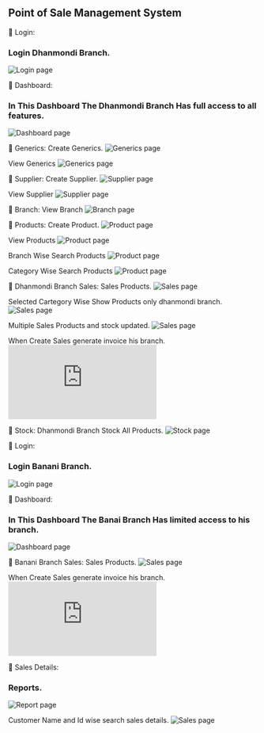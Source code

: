 ## Point of Sale Management System

:pushpin: Login:
### Login Dhanmondi Branch.
![ Login page](https://github.com/mdtowhid98/POS-Management-Springboot-with-Angular/blob/main/Screen%20shot/2%2CLogin.png)


:pushpin: Dashboard:
### In This Dashboard The Dhanmondi Branch Has full access to all features.
![ Dashboard page](https://github.com/mdtowhid98/POS-Management-Springboot-with-Angular/blob/main/Screen%20shot/3%2C%20Dhanmondi%20branch%20home%20page.png)


:pushpin: Generics:
Create Generics.
![ Generics page](https://github.com/mdtowhid98/POS-Management-Springboot-with-Angular/blob/main/Screen%20shot/5%2CCreate%20category.png)

View Generics
![ Generics page](https://github.com/mdtowhid98/POS-Management-Springboot-with-Angular/blob/main/Screen%20shot/6%2CView%20category.png)

:pushpin: Supplier:
Create Supplier.
![ Supplier page](https://github.com/mdtowhid98/POS-Management-Springboot-with-Angular/blob/main/Screen%20shot/7%2CCreate%20supplier.png)

View Supplier
![ Supplier page](https://github.com/mdtowhid98/POS-Management-Springboot-with-Angular/blob/main/Screen%20shot/8%2CView%20supplier.png)

:pushpin: Branch:
View Branch
![ Branch page](https://github.com/mdtowhid98/POS-Management-Springboot-with-Angular/blob/main/Screen%20shot/9%2CView%20branch.png)

:pushpin: Products:
Create Product.
![ Product page](https://github.com/mdtowhid98/POS-Management-Springboot-with-Angular/blob/main/Screen%20shot/10%2CCreate%20product.png)

View Products
![ Product page](https://github.com/mdtowhid98/POS-Management-Springboot-with-Angular/blob/main/Screen%20shot/14%2CView%20products.png)

Branch Wise Search Products
![ Product page](https://github.com/mdtowhid98/POS-Management-Springboot-with-Angular/blob/main/Screen%20shot/15%2CBranch%20wise%20search%20products.png)

Category Wise Search Products
![ Product page](https://github.com/mdtowhid98/POS-Management-Springboot-with-Angular/blob/main/Screen%20shot/16%2CCategory%20wise%20search.png)

:pushpin: Dhanmondi Branch Sales:
Sales Products.
![ Sales page](https://github.com/mdtowhid98/POS-Management-Springboot-with-Angular/blob/main/Screen%20shot/17%2CDhanmondi%20branch%20sales.png)

Selected Cartegory Wise Show Products only dhanmondi branch.
![ Sales page](https://github.com/mdtowhid98/POS-Management-Springboot-with-Angular/blob/main/Screen%20shot/18%2CCategory%20wise%20product%20selected.png)

Multiple Sales Products and stock updated.
![ Sales page](https://github.com/mdtowhid98/POS-Management-Springboot-with-Angular/blob/main/Screen%20shot/19%2CMultiple%20sales%20products.png)

When Create Sales generate invoice his branch.
![ Invoice page](https://github.com/mdtowhid98/POS-Management-Springboot-with-Angular/blob/main/Screen%20shot/dhanmondi%20branch%20sales%20invoice%20.pdf)

:pushpin: Stock:
Dhanmondi Branch Stock All Products.
![ Stock page](https://github.com/mdtowhid98/POS-Management-Springboot-with-Angular/blob/main/Screen%20shot/10%2CCreate%20product.png)

:pushpin: Login:
### Login Banani Branch.
![ Login page](https://github.com/mdtowhid98/POS-Management-Springboot-with-Angular/blob/main/Screen%20shot/2%2CLogin.png)


:pushpin: Dashboard:
### In This Dashboard The Banai Branch Has limited access to his branch.
![ Dashboard page](https://github.com/mdtowhid98/POS-Management-Springboot-with-Angular/blob/main/Screen%20shot/22%2CBanani%20branch%20home%20page.png)

:pushpin: Banani Branch Sales:
Sales Products.
![ Sales page](https://github.com/mdtowhid98/POS-Management-Springboot-with-Angular/blob/main/Screen%20shot/23%2CBanani%20branch%20create%20sales.png)

When Create Sales generate invoice his branch.
![ Invoice page](https://github.com/mdtowhid98/POS-Management-Springboot-with-Angular/blob/main/Screen%20shot/banani%20branch%20sales%20invoice.pdf)

:pushpin: Sales Details:
### Reports.
![ Report page](https://github.com/mdtowhid98/POS-Management-Springboot-with-Angular/blob/main/Screen%20shot/24%2CSales%20details.png)

Customer Name and Id wise search sales details.
![ Sales page](https://github.com/mdtowhid98/POS-Management-Springboot-with-Angular/blob/main/Screen%20shot/25%2CSearch%20customer%20name%20%20and%20id.png)




